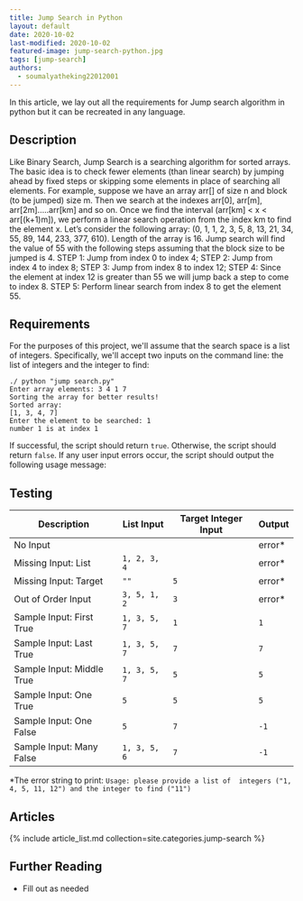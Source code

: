 ```yaml
---
title: Jump Search in Python
layout: default
date: 2020-10-02
last-modified: 2020-10-02
featured-image: jump-search-python.jpg
tags: [jump-search]
authors:
  - soumalyatheking22012001
---
```


In this article, we lay out all the requirements for Jump search algorithm in python but it can be recreated in any language.

## Description

Like Binary Search, Jump Search is a searching algorithm for sorted arrays. The basic idea is to check fewer elements (than linear search) by jumping ahead by fixed steps or skipping some elements in place of searching all elements.
For example, suppose we have an array arr[] of size n and block (to be jumped) size m. Then we search at the indexes arr[0], arr[m], arr[2m]…..arr[km] and so on. Once we find the interval (arr[km] < x < arr[(k+1)m]), we perform a linear search operation from the index km to find the element x.
Let’s consider the following array: (0, 1, 1, 2, 3, 5, 8, 13, 21, 34, 55, 89, 144, 233, 377, 610). Length of the array is 16. Jump search will find the value of 55 with the following steps assuming that the block size to be jumped is 4.
STEP 1: Jump from index 0 to index 4;
STEP 2: Jump from index 4 to index 8;
STEP 3: Jump from index 8 to index 12;
STEP 4: Since the element at index 12 is greater than 55 we will jump back a step to come to index 8.
STEP 5: Perform linear search from index 8 to get the element 55.

## Requirements

For the purposes of this project, we'll assume that the search space is a list of integers.
Specifically, we'll accept two inputs on the command line: the list of integers and the
integer to find:

```shell
./ python "jump search.py"
Enter array elements: 3 4 1 7
Sorting the array for better results!
Sorted array:
[1, 3, 4, 7]
Enter the element to be searched: 1
number 1 is at index 1
```

If successful, the script should return `true`. Otherwise, the script should return `false`. 
If any user input errors occur, the script should output the following usage message:


## Testing

| Description | List Input | Target Integer Input | Output |
|-------------|------------|---------------|--------|
| No Input    |            |               | error\* |
| Missing Input: List | `1, 2, 3, 4` | | error\* |
| Missing Input: Target | `""` | `5` | error\* |
| Out of Order Input | `3, 5, 1, 2` | `3` | error\* |
| Sample Input: First True | `1, 3, 5, 7` | `1` | `1` |
| Sample Input: Last True | `1, 3, 5, 7` | `7` | `7` |
| Sample Input: Middle True | `1, 3, 5, 7` | `5` | `5` |
| Sample Input: One True | `5` | `5` | `5` |
| Sample Input: One False | `5` | `7` | `-1` |
| Sample Input: Many False | `1, 3, 5, 6` | `7` | `-1` |

\*The error string to print: `Usage: please provide a list of  integers ("1, 4, 5, 11, 12") and the integer to find ("11")`

## Articles

{% include article_list.md collection=site.categories.jump-search %}

## Further Reading

- Fill out as needed
